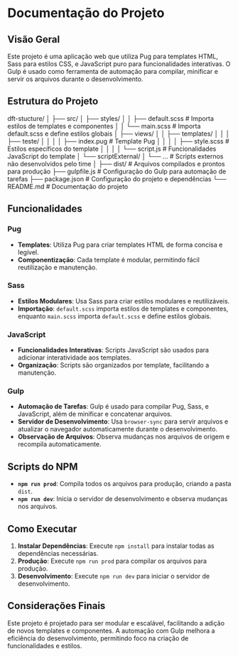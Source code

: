 # Documentação do Projeto

## Visão Geral

Este projeto é uma aplicação web que utiliza Pug para templates HTML, Sass para estilos CSS, e JavaScript puro para funcionalidades interativas. O Gulp é usado como ferramenta de automação para compilar, minificar e servir os arquivos durante o desenvolvimento.

## Estrutura do Projeto

dft-stucture/
│
├── src/
│   ├── styles/
│   │   ├── default.scss       # Importa estilos de templates e componentes
│   │   └── main.scss          # Importa default.scss e define estilos globais
│   ├── views/
│   │   ├── templates/
│   │   │   ├── teste/
│   │   │   │   ├── index.pug  # Template Pug
│   │   │   │   ├── style.scss # Estilos específicos do template
│   │   │   │   └── script.js  # Funcionalidades JavaScript do template
│   └── scriptExternal/
│       └── ...                # Scripts externos não desenvolvidos pelo time
│
├── dist/                      # Arquivos compilados e prontos para produção
├── gulpfile.js                # Configuração do Gulp para automação de tarefas
├── package.json               # Configuração do projeto e dependências
└── README.md                  # Documentação do projeto


## Funcionalidades

### Pug

- **Templates**: Utiliza Pug para criar templates HTML de forma concisa e legível.
- **Componentização**: Cada template é modular, permitindo fácil reutilização e manutenção.

### Sass

- **Estilos Modulares**: Usa Sass para criar estilos modulares e reutilizáveis.
- **Importação**: `default.scss` importa estilos de templates e componentes, enquanto `main.scss` importa `default.scss` e define estilos globais.

### JavaScript

- **Funcionalidades Interativas**: Scripts JavaScript são usados para adicionar interatividade aos templates.
- **Organização**: Scripts são organizados por template, facilitando a manutenção.

### Gulp

- **Automação de Tarefas**: Gulp é usado para compilar Pug, Sass, e JavaScript, além de minificar e concatenar arquivos.
- **Servidor de Desenvolvimento**: Usa `browser-sync` para servir arquivos e atualizar o navegador automaticamente durante o desenvolvimento.
- **Observação de Arquivos**: Observa mudanças nos arquivos de origem e recompila automaticamente.

## Scripts do NPM

- **`npm run prod`**: Compila todos os arquivos para produção, criando a pasta `dist`.
- **`npm run dev`**: Inicia o servidor de desenvolvimento e observa mudanças nos arquivos.

## Como Executar

1. **Instalar Dependências**: Execute `npm install` para instalar todas as dependências necessárias.
2. **Produção**: Execute `npm run prod` para compilar os arquivos para produção.
3. **Desenvolvimento**: Execute `npm run dev` para iniciar o servidor de desenvolvimento.

## Considerações Finais

Este projeto é projetado para ser modular e escalável, facilitando a adição de novos templates e componentes. A automação com Gulp melhora a eficiência do desenvolvimento, permitindo foco na criação de funcionalidades e estilos.